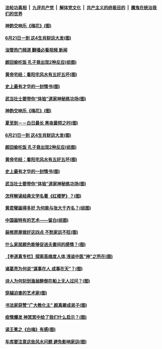 ####  [法轮功真相](../../../../basic/blob/master/README.md?t=06210631) &nbsp;|&nbsp; [九评共产党](../../../../9ping.md/blob/master/README.md?t=06210631) &nbsp;|&nbsp; [解体党文化](../../../../jtdwh.md/blob/master/README.md?t=06210631)  &nbsp;|&nbsp; [共产主义的终极目的](../../../../gczydzjmd.md/blob/master/README.md?t=06210631) &nbsp;|&nbsp; [魔鬼在统治我们的世界](../../../../mgztzwmdsj.md/blob/master/README.md?t=06210631) 

#### [神韵交响乐《梅花》(图)](../pages/p7/1009570.md?t=06210631) 

#### [6月21日一到 这4生肖财运大发(图)](../pages/p7/1009414.md?t=06210631) 

#### [油管热门频道 翻墙必看视频 新闻](http://45.76.130.85:81/youtube.html?06210631)

#### [颜回偷吃饭 孔子竟出现2种反应(组图)](../pages/p7/1009223.md?t=06210631) 

#### [黄帝宅经：看阳宅风水有五好五坏(图)](../pages/p7/1006003.md?t=06210631) 

#### [史上最有才华的一封情书(图)](../pages/p7/1009348.md?t=06210631) 

#### [武当壮士要带你“体验”道家神秘练功场(图)](../pages/p7/1009566.md?t=06210631) 

#### [神韵交响乐《梅花》(图)](../pages/p7/1009570.md?t=06210631) 

#### [夏至到－－白日最长 黑夜最短之时(图)](../pages/p7/1009692.md?t=06210631) 

#### [6月21日一到 这4生肖财运大发(图)](../pages/p7/1009414.md?t=06210631) 

#### [颜回偷吃饭 孔子竟出现2种反应(组图)](../pages/p7/1009223.md?t=06210631) 

#### [黄帝宅经：看阳宅风水有五好五坏(图)](../pages/p7/1006003.md?t=06210631) 

#### [史上最有才华的一封情书(图)](../pages/p7/1009348.md?t=06210631) 

#### [武当壮士要带你“体验”道家神秘练功场(图)](../pages/p7/1009566.md?t=06210631) 

#### [怎样解读经典文学名著《红楼梦》？(图)](../pages/p7/1009153.md?t=06210631) 

#### [黄君璧画得多好 为何能与张大千齐名？(组图)](../pages/p7/1006322.md?t=06210631) 

#### [中国画特有的艺术——留白(组图)](../pages/p7/1008409.md?t=06210631) 

#### [装修房屋做好这四点 不愁家运不旺(图)](../pages/p7/1008769.md?t=06210631) 

#### [什么家居颜色能够促进夫妻间的感情？(图)](../pages/p7/1008767.md?t=06210631) 

#### [【李道真专栏】探索高维度人体 浅谈中医“神”之所在(图)](../pages/p7/1007830.md?t=06210631) 

#### [诸葛亮为何说“谋事在人 成事在天”？(图)](../pages/p7/974390.md?t=06210631) 

#### [诗人为何刻划渔翁醉倒在船上无人过问？(图)](../pages/p7/1009283.md?t=06210631) 

#### [穿越迫害的艺术家(图)](../pages/p7/1009324.md?t=06210631) 

#### [书法家获赞“广大教化主” 颜真卿成弟子(图)](../pages/p7/1008916.md?t=06210631) 

#### [疫情爆发 神冥冥中给了我们什么启示？(图)](../pages/p7/1009228.md?t=06210631) 

#### [读王冕之《白梅》有感(图)](../pages/p7/1009281.md?t=06210631) 

#### [车库要注意这些风水问题 避免影响家运(图)](../pages/p7/1008933.md?t=06210631) 

<img src='http://gfw-breaker.win/goodnews/indexes/p7.md' width='0px' height='0px'/>
